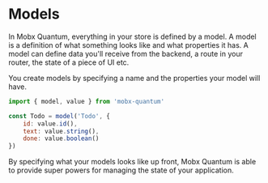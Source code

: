 # Models

In Mobx Quantum, everything in your store is defined by a model. A model is a definition of what something looks like and what properties it has. A model can define data you'll receive from the backend, a route in your router, the state of a piece of UI etc.

You create models by specifying a name and the properties your model will have.  

```javascript
import { model, value } from 'mobx-quantum'

const Todo = model('Todo', {
    id: value.id(),
    text: value.string(),
    done: value.boolean()
})
```

By specifying what your models looks like up front, Mobx Quantum is able to provide super powers for managing the state of your application.

